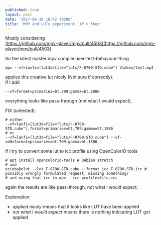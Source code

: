 ```yaml
---
published: true
layout: post
date: '2017-06-10 18:42 +0200'
title: 'MPV and LUTs experiment, if > then'
---
```

Mostly considering  
[https://github.com/mpv-player/mpv/pull/4503](https://github.com/mpv-player/mpv/pull/4503)

So the latest master mpv compile user-test-behaviour-thing

    mpv --vf=lavfi=[lut3d=file="luts/F-8700-STD.cube"] Videos/test.mp4
    
applies this creative lut nicely (Not sure if correctly).  
If I add

    --vf=format=primaries=bt.709:gamma=bt.1886
    
everything looks like pass-through (not what I would expect). 

FIX (untested):

    # either
    --vf=lavfi=[lut3d=file="luts/F-8700-STD.cube"],format=primaries=bt.709:gamma=bt.1886
	# or
    --vf=lavfi=[lut3d=file="luts/F-8700-STD.cube"] --vf-add=format=primaries=bt.709:gamma=bt.1886

If I try to convert some lut to icc profile using OpenColorIO tools

    # apt install opencolorio-tools # Debian stretch
    # and
    ociobakelut --lut F-8700-STD.cube --format icc F-8700-STD.icc # possibly wrongly formulated request, missing something?
    # and using that icc in mpv --icc-profile=file.icc
    
again the results are like pass-through, not what I would expect.

Explanation:
- *applied nicely* means that it looks like LUT have been applied
- *not what I would expect* means there is nothing indicating LUT got applied
